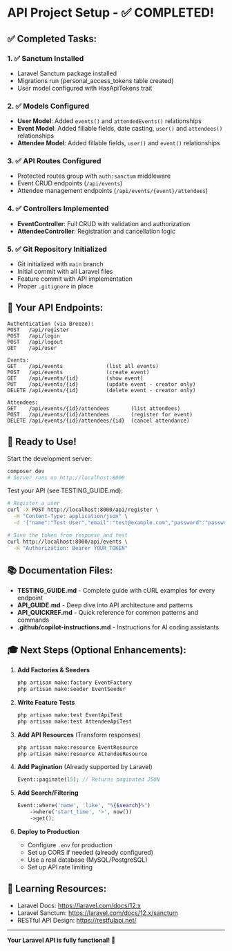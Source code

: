 # API Project Setup - ✅ COMPLETED!

## ✅ Completed Tasks:

### 1. ✅ Sanctum Installed
- Laravel Sanctum package installed
- Migrations run (personal_access_tokens table created)
- User model configured with HasApiTokens trait

### 2. ✅ Models Configured
- **User Model**: Added `events()` and `attendedEvents()` relationships
- **Event Model**: Added fillable fields, date casting, `user()` and `attendees()` relationships
- **Attendee Model**: Added fillable fields, `user()` and `event()` relationships

### 3. ✅ API Routes Configured
- Protected routes group with `auth:sanctum` middleware
- Event CRUD endpoints (`/api/events`)
- Attendee management endpoints (`/api/events/{event}/attendees`)

### 4. ✅ Controllers Implemented
- **EventController**: Full CRUD with validation and authorization
- **AttendeeController**: Registration and cancellation logic

### 5. ✅ Git Repository Initialized
- Git initialized with `main` branch
- Initial commit with all Laravel files
- Feature commit with API implementation
- Proper `.gitignore` in place

## 🎯 Your API Endpoints:

```
Authentication (via Breeze):
POST   /api/register
POST   /api/login
POST   /api/logout
GET    /api/user

Events:
GET    /api/events              (list all events)
POST   /api/events              (create event)
GET    /api/events/{id}         (show event)
PUT    /api/events/{id}         (update event - creator only)
DELETE /api/events/{id}         (delete event - creator only)

Attendees:
GET    /api/events/{id}/attendees       (list attendees)
POST   /api/events/{id}/attendees       (register for event)
DELETE /api/events/{id}/attendees/{id}  (cancel attendance)
```

## 🚀 Ready to Use!

Start the development server:
```bash
composer dev
# Server runs on http://localhost:8000
```

Test your API (see TESTING_GUIDE.md):
```bash
# Register a user
curl -X POST http://localhost:8000/api/register \
  -H "Content-Type: application/json" \
  -d '{"name":"Test User","email":"test@example.com","password":"password","password_confirmation":"password"}'

# Save the token from response and test
curl http://localhost:8000/api/events \
  -H "Authorization: Bearer YOUR_TOKEN"
```

## 📚 Documentation Files:

- **TESTING_GUIDE.md** - Complete guide with cURL examples for every endpoint
- **API_GUIDE.md** - Deep dive into API architecture and patterns
- **API_QUICKREF.md** - Quick reference for common patterns and commands
- **.github/copilot-instructions.md** - Instructions for AI coding assistants

## 🎓 Next Steps (Optional Enhancements):

1. **Add Factories & Seeders**
   ```bash
   php artisan make:factory EventFactory
   php artisan make:seeder EventSeeder
   ```

2. **Write Feature Tests**
   ```bash
   php artisan make:test EventApiTest
   php artisan make:test AttendeeApiTest
   ```

3. **Add API Resources** (Transform responses)
   ```bash
   php artisan make:resource EventResource
   php artisan make:resource AttendeeResource
   ```

4. **Add Pagination** (Already supported by Laravel)
   ```php
   Event::paginate(15); // Returns paginated JSON
   ```

5. **Add Search/Filtering**
   ```php
   Event::where('name', 'like', "%{$search}%")
       ->where('start_time', '>', now())
       ->get();
   ```

6. **Deploy to Production**
   - Configure `.env` for production
   - Set up CORS if needed (already configured)
   - Use a real database (MySQL/PostgreSQL)
   - Set up API rate limiting

## 📖 Learning Resources:

- Laravel Docs: https://laravel.com/docs/12.x
- Laravel Sanctum: https://laravel.com/docs/12.x/sanctum
- RESTful API Design: https://restfulapi.net/

---

**Your Laravel API is fully functional! 🎉**

